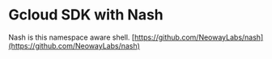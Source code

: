 # Gcloud SDK with Nash

Nash is this namespace aware shell. [https://github.com/NeowayLabs/nash](https://github.com/NeowayLabs/nash)
